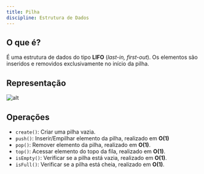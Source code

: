 ```yaml
---
title: Pilha
discipline: Estrutura de Dados
---
```


## O que é?

É uma estrutura de dados do tipo **LIFO** (*last-in, first-out*). Os elementos são inseridos e removidos exclusivamente no início da pilha. 

## Representação

![alt](https://assets.estudaquepassa.com.br/questao/297347/297347-1.jpg)

## Operações

- `create()`: Criar uma pilha vazia.
- `push()`: Inserir/Empilhar elemento da pilha, realizado em **O(1)**
- `pop()`:  Remover elemento da pilha, realizado em **O(1)**.
- `top()`: Acessar elemento do topo da fila, realizado em **O(1)**.
- `isEmpty()`: Verificar se a pilha está vazia, realizado em **O(1)**.
- `isFull()`: Verificar se a pilha está cheia, realizado em **O(1)**.